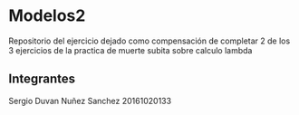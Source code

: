 # Modelos2
Repositorio del ejercicio dejado como compensación de completar 2 de los 3 ejercicios de la practica de muerte subita sobre calculo lambda
## Integrantes
Sergio Duvan Nuñez Sanchez 20161020133
